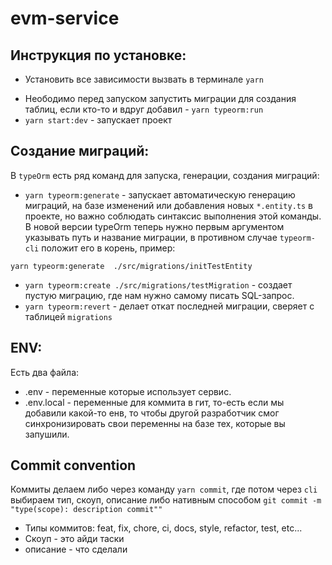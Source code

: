 # evm-service

## Инструкция по установке:
- Установить все зависимости вызвать в терминале `yarn`
<!-- - Microservice использует `typeOrm` для коннекта к PSQL, поэтому необходимо поднять локально либо в докере БД, создать там юзера.
- Microservice использует `rabbitMq`, чтобы сервис поднялся без проблем нужно его законектить к ребиту, либо отключить его в `app.module`. Для этого его нужно также поднять в докере. -->
- Неободимо перед запуском запустить миграции для создания таблиц, если кто-то и вдруг добавил - `yarn typeorm:run`
- `yarn start:dev` - запускает проект


## Создание миграций:
В `typeOrm` есть ряд команд для запуска, генерации, создания миграций:
- `yarn typeorm:generate` - запускает автоматическую генерацию миграций, на базе изменений или добавления новых `*.entity.ts` в проекте, но важно соблюдать синтаксис выполнения этой команды.
В новой версии typeOrm теперь нужно первым аргументом указывать путь и название миграции, в противном случае `typeorm-cli` положит его в корень, пример:
```
yarn typeorm:generate  ./src/migrations/initTestEntity
```
- `yarn typeorm:create ./src/migrations/testMigration` - создает пустую миграцию, где нам нужно самому писать SQL-запрос.
- `yarn typeorm:revert` - делает откат последней миграции, сверяет с таблицей `migrations`

## ENV:
Есть два файла:
- .env - переменные которые использует сервис.
- .env.local - переменные для коммита в гит, то-есть если мы добавили какой-то енв, то чтобы другой разработчик смог синхронизировать свои переменны на базе тех, которые вы запушили.

## Commit convention
Коммиты делаем либо через команду `yarn commit`, где потом через `cli` выбираем тип, скоуп, описание либо нативным способом `git commit -m "type(scope): description commit""`
- Типы коммитов: feat, fix, chore, ci, docs, style, refactor, test, etc...
- Скоуп - это айди таски
- описание - что сделали
